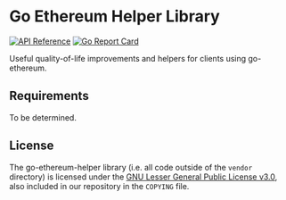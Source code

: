 Go Ethereum Helper Library
==========================

[![API Reference](
https://camo.githubusercontent.com/915b7be44ada53c290eb157634330494ebe3e30a/68747470733a2f2f676f646f632e6f72672f6769746875622e636f6d2f676f6c616e672f6764646f3f7374617475732e737667
)](https://pkg.go.dev/github.com/rakshasa/go-ethereum-helpers?tab=doc)
[![Go Report Card](https://goreportcard.com/badge/github.com/rakshasa/go-ethereum-helpers)](https://goreportcard.com/report/github.com/rakshasa/go-ethereum-helpers)

Useful quality-of-life improvements and helpers for clients using go-ethereum.


Requirements
------------

To be determined.


License
-------

The go-ethereum-helper library (i.e. all code outside of the `vendor` directory) is licensed under the
[GNU Lesser General Public License v3.0](https://www.gnu.org/licenses/lgpl-3.0.en.html),
also included in our repository in the `COPYING` file.
